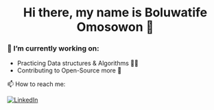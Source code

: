 <h1 align="center"> Hi there, my name is Boluwatife Omosowon 👋  </h1>

### 🌱 I’m currently working on:

- Practicing Data structures & Algorithms 🧠🤯
- Contributing to Open-Source more 💌



📫 How to reach me:

<a href="https://www.linkedin.com/in/boluwatifeomosowon/"><img alt="LinkedIn" src="https://img.shields.io/badge/linkedin%20-%230077B5.svg?&style=for-the-badge&logo=linkedin&logoColor=white"/></a>

<!--
**bolu-tife/bolu-tife** is a ✨ _special_ ✨ repository because its `README.md` (this file) appears on your GitHub profile.

Here are some ideas to get you started:

- 🔭 I’m currently working on ...
- 🌱 I’m currently learning ...
- 👯 I’m looking to collaborate on ...
- 🤔 I’m looking for help with ...
- 💬 Ask me about ...
- 📫 How to reach me: ...
- 😄 Pronouns: ...
- ⚡ Fun fact: ...
-->
